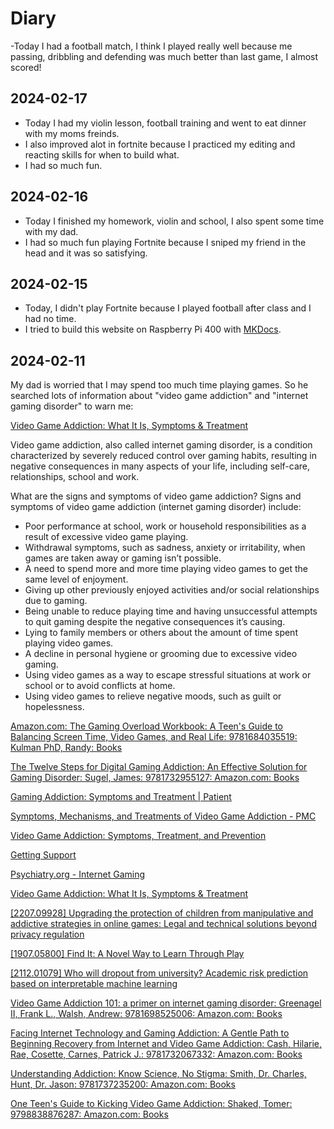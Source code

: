 # Diary
-Today I had a football match, I think I played really well because me passing, dribbling and defending was much better than last game, I almost scored!

## 2024-02-17

- Today I had my violin lesson, football training and went to eat dinner with my moms freinds.
- I also improved alot in fortnite because I practiced my editing and reacting skills for when to build what.
- I had so much fun.

## 2024-02-16

- Today I finished my homework, violin and school, I also spent some time with my dad.
- I had so much fun playing Fortnite because I sniped my friend in the head and it was so satisfying.

## 2024-02-15

- Today, I didn't play Fortnite because I played football after class and I had no time.
- I tried to build this website on Raspberry Pi 400 with [MKDocs](https://www.mkdocs.org/).

## 2024-02-11

My dad is worried that I may spend too much time playing games. So he searched lots of information about "video game addiction" and "internet gaming disorder" to warn me:

[Video Game Addiction: What It Is, Symptoms & Treatment](https://my.clevelandclinic.org/health/diseases/23124-video-game-addiction)

Video game addiction, also called internet gaming disorder, is a condition characterized by severely reduced control over gaming habits, resulting in negative consequences in many aspects of your life, including self-care, relationships, school and work.

What are the signs and symptoms of video game addiction? Signs and symptoms of video game addiction (internet gaming disorder) include:
- Poor performance at school, work or household responsibilities as a result of excessive video game playing.
- Withdrawal symptoms, such as sadness, anxiety or irritability, when games are taken away or gaming isn’t possible.
- A need to spend more and more time playing video games to get the same level of enjoyment.
- Giving up other previously enjoyed activities and/or social relationships due to gaming.
- Being unable to reduce playing time and having unsuccessful attempts to quit gaming despite the negative consequences it’s causing.
- Lying to family members or others about the amount of time spent playing video games.
- A decline in personal hygiene or grooming due to excessive video gaming.
- Using video games as a way to escape stressful situations at work or school or to avoid conflicts at home.
- Using video games to relieve negative moods, such as guilt or hopelessness.

[Amazon.com: The Gaming Overload Workbook: A Teen's Guide to Balancing Screen Time, Video Games, and Real Life: 9781684035519: Kulman PhD, Randy: Books](https://www.amazon.com/Gaming-Overload-Workbook-Balancing-Screen/dp/1684035511/ref=pd_sim_d_sccl_4_1/135-7741284-0801669?pd_rd_w=o23qP&content-id=amzn1.sym.1cc0fdf4-3e04-416c-b652-2d2ef8929f1d&pf_rd_p=1cc0fdf4-3e04-416c-b652-2d2ef8929f1d&pf_rd_r=SVSSSHFA1ZV4DS0NTY9K&pd_rd_wg=OgVTu&pd_rd_r=3c8871e6-b899-48c4-a5f0-68765eafd0c5&pd_rd_i=1684035511&psc=1)

[The Twelve Steps for Digital Gaming Addiction: An Effective Solution for Gaming Disorder: Sugel, James: 9781732955127: Amazon.com: Books](https://www.amazon.com/Twelve-Steps-Digital-Gaming-Addiction/dp/1732955123/ref=sr_1_7?crid=24JP5NJFRY9Y1&keywords=game+addiction&qid=1707612279&sprefix=game+addi%2Caps%2C425&sr=8-7)

[Gaming Addiction: Symptoms and Treatment | Patient](https://patient.info/mental-health/gaming-disorder-gaming-addiction)

[Symptoms, Mechanisms, and Treatments of Video Game Addiction - PMC](https://www.ncbi.nlm.nih.gov/pmc/articles/PMC10065366/)

[Video Game Addiction: Symptoms, Treatment, and Prevention](https://www.webmd.com/mental-health/addiction/video-game-addiction)

[Getting Support](https://www.healthhub.sg/live-healthy/getting_support)

[Psychiatry.org - Internet Gaming](https://www.psychiatry.org/patients-families/internet-gaming)

[Video Game Addiction: What It Is, Symptoms & Treatment](https://my.clevelandclinic.org/health/diseases/23124-video-game-addiction)

[[2207.09928] Upgrading the protection of children from manipulative and addictive strategies in online games: Legal and technical solutions beyond privacy regulation](https://arxiv.org/abs/2207.09928)

[[1907.05800] Find It: A Novel Way to Learn Through Play](https://arxiv.org/abs/1907.05800)

[[2112.01079] Who will dropout from university? Academic risk prediction based on interpretable machine learning](https://arxiv.org/abs/2112.01079)

[Video Game Addiction 101: a primer on internet gaming disorder: Greenagel II, Frank L., Walsh, Andrew: 9781698525006: Amazon.com: Books](https://www.amazon.com/Video-Game-Addiction-101-internet/dp/1698525001/ref=sr_1_18?crid=24JP5NJFRY9Y1&keywords=game+addiction&qid=1707612838&sprefix=game+addi%2Caps%2C425&sr=8-18)

[Facing Internet Technology and Gaming Addiction: A Gentle Path to Beginning Recovery from Internet and Video Game Addiction: Cash, Hilarie, Rae, Cosette, Carnes, Patrick J.: 9781732067332: Amazon.com: Books](https://www.amazon.com/Facing-Internet-Technology-Gaming-Addiction/dp/1732067333/ref=sr_1_10?crid=24JP5NJFRY9Y1&keywords=game+addiction&qid=1707612838&sprefix=game+addi%2Caps%2C425&sr=8-10)

[Understanding Addiction: Know Science, No Stigma: Smith, Dr. Charles, Hunt, Dr. Jason: 9781737235200: Amazon.com: Books](https://www.amazon.com/Understanding-Addiction-Know-Science-Stigma/dp/173723520X/ref=sr_1_9?crid=24JP5NJFRY9Y1&keywords=game+addiction&qid=1707612838&sprefix=game+addi%2Caps%2C425&sr=8-9)

[One Teen's Guide to Kicking Video Game Addiction: Shaked, Tomer: 9798838876287: Amazon.com: Books](https://www.amazon.com/Teens-Guide-Kicking-Video-Addiction/dp/B0B5XCBHQ8/ref=sr_1_5?crid=24JP5NJFRY9Y1&keywords=game+addiction&qid=1707612838&sprefix=game+addi%2Caps%2C425&sr=8-5)
